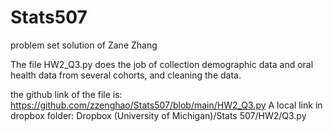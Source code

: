 # Stats507

problem set solution of Zane Zhang

The file HW2_Q3.py does the job of collection demographic data and oral health data from several cohorts, and cleaning the data. 

the github link of the file is: https://github.com/zzenghao/Stats507/blob/main/HW2_Q3.py
A local link in dropbox folder: Dropbox (University of Michigan)/Stats 507/HW2/Q3.py
